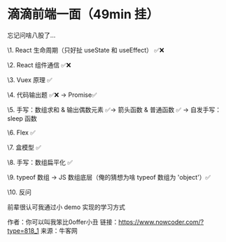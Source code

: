 # 滴滴前端一面（49min 挂）

忘记问啥八股了...



\1. React 生命周期（只好扯 useState 和 useEffect） ✅❌

\2. React 组件通信 ✅❌

\3. Vuex 原理 ✅

\4. 代码输出题 ✅❌ -> Promise✅

\5. 手写：数组求和 & 输出偶数元素 ✅-> 箭头函数 & 普通函数 ✅ -> 自发手写：sleep 函数

\6. Flex ✅

\7. 盒模型 ✅

\8. 手写：数组扁平化 ✅

\9. typeof 数组 -> JS 数组底层（俺的猜想为啥 typeof 数组为 'object'）✅

\10. 反问

前辈很认可我通过小 demo 实现的学习方式



作者：你可以叫我笨比0offer小丑
链接：https://www.nowcoder.com/?type=818_1
来源：牛客网